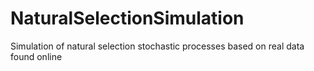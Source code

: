 # NaturalSelectionSimulation
Simulation of natural selection stochastic processes based on real data found online
